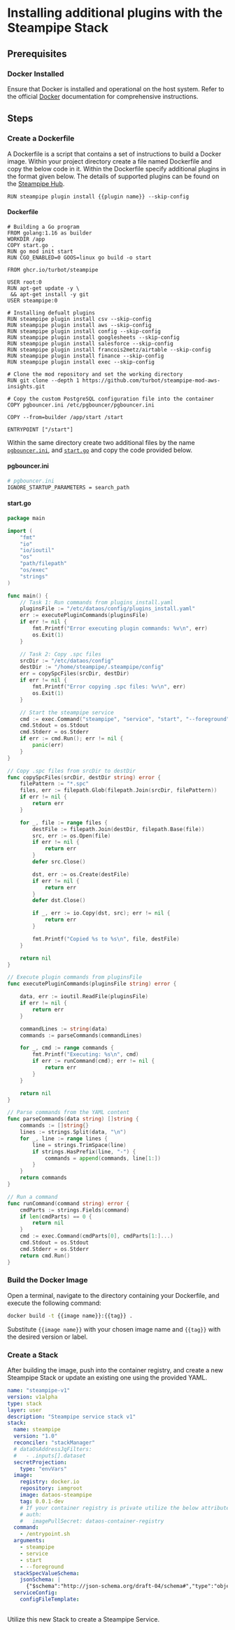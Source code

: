 # Installing additional plugins with the Steampipe Stack

## Prerequisites

### **Docker Installed**

Ensure that Docker is installed and operational on the host system. Refer to the official [Docker](https://www.docker.com/) documentation for comprehensive instructions.

## Steps

### **Create a Dockerfile**

A Dockerfile is a script that contains a set of instructions to build a Docker image. Within your project directory create a file named Dockerfile and copy the below code in it. Within the Dockerfile specify additional plugins in the format given below. The details of supported plugins can be found on the [Steampipe Hub](https://hub.steampipe.io/plugins).

```docker
RUN steampipe plugin install {{plugin name}} --skip-config
```

#### **Dockerfile**

```docker
# Building a Go program
FROM golang:1.16 as builder
WORKDIR /app
COPY start.go .
RUN go mod init start
RUN CGO_ENABLED=0 GOOS=linux go build -o start

FROM ghcr.io/turbot/steampipe

USER root:0
RUN apt-get update -y \
 && apt-get install -y git
USER steampipe:0

# Installing defualt plugins
RUN steampipe plugin install csv --skip-config
RUN steampipe plugin install aws --skip-config
RUN steampipe plugin install config --skip-config
RUN steampipe plugin install googlesheets --skip-config
RUN steampipe plugin install salesforce --skip-config
RUN steampipe plugin install francois2metz/airtable --skip-config
RUN steampipe plugin install finance --skip-config
RUN steampipe plugin install exec --skip-config

# Clone the mod repository and set the working directory
RUN git clone --depth 1 https://github.com/turbot/steampipe-mod-aws-insights.git

# Copy the custom PostgreSQL configuration file into the container
COPY pgbouncer.ini /etc/pgbouncer/pgbouncer.ini

COPY --from=builder /app/start /start

ENTRYPOINT ["/start"]
```

Within the same directory create two additional files by the name [`pgbouncer.ini`](#pgbouncerini), and [`start.go`](#startgo) and copy the code provided below.

#### **pgbouncer.ini**

```bash
# pgbouncer.ini
IGNORE_STARTUP_PARAMETERS = search_path
```

#### **start.go**

```go
package main

import (
    "fmt"
    "io"
    "io/ioutil"
    "os"
    "path/filepath"
    "os/exec"
    "strings"
)

func main() {
    // Task 1: Run commands from plugins_install.yaml
    pluginsFile := "/etc/dataos/config/plugins_install.yaml"
    err := executePluginCommands(pluginsFile)
    if err != nil {
        fmt.Printf("Error executing plugin commands: %v\n", err)
        os.Exit(1)
    }

    // Task 2: Copy .spc files
    srcDir := "/etc/dataos/config"
    destDir := "/home/steampipe/.steampipe/config"
    err = copySpcFiles(srcDir, destDir)
    if err != nil {
        fmt.Printf("Error copying .spc files: %v\n", err)
        os.Exit(1)
    }

    // Start the steampipe service
    cmd := exec.Command("steampipe", "service", "start", "--foreground")
    cmd.Stdout = os.Stdout
    cmd.Stderr = os.Stderr
    if err := cmd.Run(); err != nil {
        panic(err)
    }
}

// Copy .spc files from srcDir to destDir
func copySpcFiles(srcDir, destDir string) error {
    filePattern := "*.spc"
    files, err := filepath.Glob(filepath.Join(srcDir, filePattern))
    if err != nil {
        return err
    }

    for _, file := range files {
        destFile := filepath.Join(destDir, filepath.Base(file))
        src, err := os.Open(file)
        if err != nil {
            return err
        }
        defer src.Close()

        dst, err := os.Create(destFile)
        if err != nil {
            return err
        }
        defer dst.Close()

        if _, err := io.Copy(dst, src); err != nil {
            return err
        }

        fmt.Printf("Copied %s to %s\n", file, destFile)
    }

    return nil
}

// Execute plugin commands from pluginsFile
func executePluginCommands(pluginsFile string) error {

    data, err := ioutil.ReadFile(pluginsFile)
    if err != nil {
        return err
    }

    commandLines := string(data)
    commands := parseCommands(commandLines)

    for _, cmd := range commands {
        fmt.Printf("Executing: %s\n", cmd)
        if err := runCommand(cmd); err != nil {
            return err
        }
    }

    return nil
}

// Parse commands from the YAML content
func parseCommands(data string) []string {
    commands := []string{}
    lines := strings.Split(data, "\n")
    for _, line := range lines {
        line = strings.TrimSpace(line)
        if strings.HasPrefix(line, "-") {
            commands = append(commands, line[1:])
        }
    }
    return commands
}

// Run a command
func runCommand(command string) error {
    cmdParts := strings.Fields(command)
    if len(cmdParts) == 0 {
        return nil
    }
    cmd := exec.Command(cmdParts[0], cmdParts[1:]...)
    cmd.Stdout = os.Stdout
    cmd.Stderr = os.Stderr
    return cmd.Run()
}
```

### **Build the Docker Image**

Open a terminal, navigate to the directory containing your Dockerfile, and execute the following command:

```bash
docker build -t {{image name}}:{{tag}} .
```

Substitute `{{image name}}` with your chosen image name and `{{tag}}` with the desired version or label.

### **Create a Stack**

After building the image, push into the container registry, and create a new Steampipe Stack or update an existing one using the provided YAML.

```yaml
name: "steampipe-v1"
version: v1alpha
type: stack
layer: user
description: "Steampipe service stack v1"
stack:
  name: steampipe
  version: "1.0"
  reconciler: "stackManager"
  # dataOsAddressJqFilters:
  #   - .inputs[].dataset
  secretProjection:
    type: "envVars"
  image:
    registry: docker.io
    repository: iamgroot
    image: dataos-steampipe
    tag: 0.0.1-dev
    # If your container registry is private utilize the below attribute after applying imagePullSecret 
    # auth: 
    #   imagePullSecret: dataos-container-registry
  command:
    - /entrypoint.sh
  arguments:
    - steampipe
    - service
    - start
    - --foreground
  stackSpecValueSchema:
    jsonSchema: |
      {"$schema":"http://json-schema.org/draft-04/schema#","type":"object","properties":{"plugins":{"type":"array","items":{"type":"string"}}}}
  serviceConfig:
    configFileTemplate:
			
```

Utilize this new Stack to create a Steampipe Service.